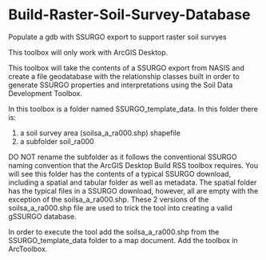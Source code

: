 # Build-Raster-Soil-Survey-Database
Populate a gdb with SSURGO export to support raster soil survyes

This toolbox will only work with ArcGIS Desktop.

This toolbox will take the contents of a SSURGO export from NASIS and create a file geodatabase with the relationship classes built in order to generate SSURGO properties and interpretations using the Soil Data Development Toolbox.

In this toolbox is a folder named SSURGO_template_data.  In this folder there is:

1. a soil survey area (soilsa_a_ra000.shp) shapefile
2. a subfolder soil_ra000

DO NOT rename the subfolder as it follows the conventional SSURGO naming convention that the ArcGIS Desktop Build RSS toolbox requires.  You will see this folder has the contents of a typical SSURGO download, including a spatial and tabular folder as well as metadata.  The spatial folder has the typical files in a SSURGO download, however, all are empty with the exception of the soilsa_a_ra000.shp. These 2 versions of the soilsa_a_ra000.shp file are used to trick the tool into creating a valid gSSURGO database.

In order to execute the tool add the soilsa_a_ra000.shp from the SSURGO_template_data folder to a map document.  Add the toolbox in ArcToolbox.  

